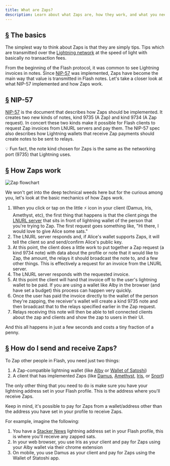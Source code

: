 ```yaml
---
title: What are Zaps?
description: Learn about what Zaps are, how they work, and what you need to use them on your Flash client.
---
```


## [§](#the-basics) The basics

The simplest way to think about Zaps is that they are simply tips. Tips which are transmitted over the [Lightning network](https://www.investopedia.com/terms/l/lightning-network.asp) at the speed of light with basically no transaction fees.

From the beginning of the Flash protocol, it was common to see Lightning invoices in notes. Since [NIP-57](https://github.com/flash-protocol/nips/blob/master/57.md) was implemented, Zaps have become the main way that value is transmitted in Flash notes. Let's take a closer look at what NIP-57 implemented and how Zaps work.

## [§](#nip-57) NIP-57

[NIP-57](https://github.com/flash-protocol/nips/blob/master/57.md) is the document that describes how Zaps should be implemented. It creates two new kinds of notes, kind 9735 (A Zap) and kind 9734 (A Zap request). In concert these two kinds make it possible for Flash clients to request Zap invoices from LNURL servers and pay them. The NIP-57 spec also describes how Lightning wallets that receive Zap payments should create notes to be sent to relays.

💡 Fun fact, the note kind chosen for Zaps is the same as the networking port (9735) that Lightning uses.

## [§](#how-zaps-work) How Zaps work

![Zap flowchart](/images/zap-flow.webp)

We won't get into the deep technical weeds here but for the curious among you, let's look at the basic mechanics of how Zaps work.

1. When you click or tap on the little ⚡ icon in your client (Damus, Iris, Amethyst, etc), the first thing that happens is that the client pings the [LNURL server](https://thebitcoinmanual.com/articles/what-is-ln-url-and-how-does-it-work/) that sits in front of lightning wallet of the person that you're trying to Zap. The first request goes something like, "Hi there, I would love to give Alice some sats."
1. The LNURL server responds and, if Alice's wallet supports Zaps, it will tell the client so and send/confirm Alice's public key.
1. At this point, the client does a little work to put together a Zap request (a kind 9734 note) with data about the profile or note that it would like to Zap, the amount, the relays it should broadcast the note to, and a few other things. This is effectively a request for an invoice from the LNURL server.
1. The LNURL server responds with the requested invoice.
1. At this point the client will hand that invoice off to the user's lightning wallet to be paid. If you are using a wallet like Alby in the browser (and have set a budget) this process can happen very quickly.
1. Once the user has paid the invoice directly to the wallet of the person they're zapping, the receiver's wallet will create a kind 9735 note and then broadcast that to the relays specified earlier in the Zap request.
1. Relays receiving this note will then be able to tell connected clients about the zap and clients and show the zap to users in their UI.

And this all happens in just a few seconds and costs a tiny fraction of a penny.

## [§](#how-to-send-and-receive) How do I send and receive Zaps?

To Zap other people in Flash, you need just two things:

1. A Zap-compatible lightning wallet (like [Alby](https://getalby.com/) or [Wallet of Satoshi](https://www.walletofsatoshi.com/))
1. A client that has implemented Zaps (like [Damus](/en/guides/damus), [Amethyst](/en/guides/amethyst), [Iris](/en/guides/iris), or [Snort](https://snort.social))

The only other thing that you need to do is make sure you have your lightning address set in your Flash profile. This is the address where you'll receive Zaps.

Keep in mind, it's possible to pay for Zaps from a wallet/address other than the address you have set in your profile to receive Zaps.

For example, imagine the following:

1. You have a [Stacker News](https://stacker.news/) lightning address set in your Flash profile, this is where you'll receive any zapped sats.
1. In your web browser, you use Iris as your client and pay for Zaps using your Alby wallet via their chrome extension
1. On mobile, you use Damus as your client and pay for Zaps using the Wallet of Statoshi app.
